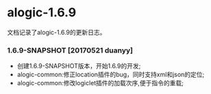 alogic-1.6.9
============

文档记录了alogic-1.6.9的更新日志。

### 1.6.9-SNAPSHOT [20170521 duanyy]
- 创建1.6.9-SNAPSHOT版本，开始1.6.9的开发;
- alogic-common:修正location插件的bug，同时支持xml和json的定位;
- alogic-common:修改logiclet插件的加载次序,便于指令的重载;


